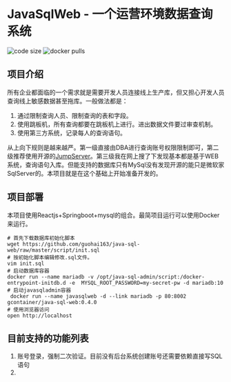 # JavaSqlWeb - 一个运营环境数据查询系统
![code size](https://img.shields.io/github/languages/code-size/guohai163/java-sql-web.svg?style=flat-square&color=6699FF)
![docker pulls](https://img.shields.io/docker/pulls/gcontainer/java-sql-web?style=flat-square&color=6699FF)


## 项目介绍

所有企业都面临的一个需求就是需要开发人员连接线上生产库，但又担心开发人员查询线上敏感数据甚至拖库。一般做法都是：

1. 通过限制查询人员、限制查询的表和字段。
2. 使用跳板机，所有查询都要在跳板机上进行。进出数据文件要过审查机制。
3. 使用第三方系统，记录每人的查询语句。

从上向下规则是越来越严。第一级直接由DBA进行查询账号权限限制即可，第二级推荐使用开源的[JumpServer](https://github.com/jumpserver)。第三级我在网上搜了下发现基本都是基于WEB系统，查询语句入库。但能支持的数据库只有MySql没有发现开源的能只是微软家SqlServer的。本项目就是在这个基础上开始准备开发的。

## 项目部署

本项目使用Reactjs+Springboot+mysql的组合。最简项目运行可以使用Docker来运行。

```shell
# 首先下载数据库初始化脚本 
wget https://github.com/guohai163/java-sql-web/raw/master/script/init.sql
# 按初始化脚本编辑修改.sql文件。
vim init.sql
# 启动数据库容器
docker run --name mariadb -v /opt/java-sql-admin/script:/docker-entrypoint-initdb.d -e  MYSQL_ROOT_PASSWORD=my-secret-pw -d mariadb:10
# 启动javasqladmin容器
 docker run --name javasqlweb -d --link mariadb -p 80:8002 gcontainer/java-sql-web:0.4.0 
# 使用浏览器访问 
open http://localhost
```

## 目前支持的功能列表

1. 账号登录，强制二次验证。目前没有后台系统创建账号还需要依赖直接写SQL语句
2. 
